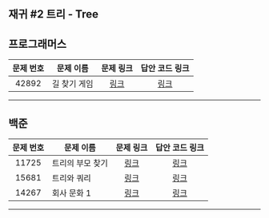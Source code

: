 ## 재귀 #2 트리 - Tree

프로그래머스
----------
| 문제 번호 | 문제 이름 | 문제 링크 | 답안 코드 링크 |
|:---:|---|:---:|:---:|
| 42892 | 길 찾기 게임 | [링크](https://school.programmers.co.kr/learn/courses/30/lessons/42892) | [링크](https://github.com/nicky-day/CodingTest/blob/main/src/main/java/org/example/tree/programmers/001-%EA%B8%B8_%EC%B0%BE%EA%B8%B0_%EA%B2%8C%EC%9E%84.java) |
----------

백준
----------
| 문제 번호 | 문제 이름 | 문제 링크 | 답안 코드 링크 |
|:---:|---|:---:|:---:|
| 11725 | 트리의 부모 찾기 | [링크](https://www.acmicpc.net/problem/11725) | [링크](https://github.com/nicky-day/CodingTest/blob/main/src/main/java/org/example/recursion_tree/boj/001-%ED%8A%B8%EB%A6%AC%EC%9D%98_%EB%B6%80%EB%AA%A8_%EC%B0%BE%EA%B8%B0.java) |
| 15681 | 트리와 쿼리 | [링크](https://www.acmicpc.net/problem/15681) | [링크](https://github.com/nicky-day/CodingTest/blob/main/src/main/java/org/example/recursion_tree/boj/002-%ED%8A%B8%EB%A6%AC%EC%99%80_%EC%BF%BC%EB%A6%AC.java) |
| 14267 | 회사 문화 1 | [링크](https://www.acmicpc.net/problem/14267) | [링크](https://github.com/nicky-day/CodingTest/blob/main/src/main/java/org/example/recursion_tree/boj/003-%ED%9A%8C%EC%82%AC_%EB%AC%B8%ED%99%94_1.java) |
----------
